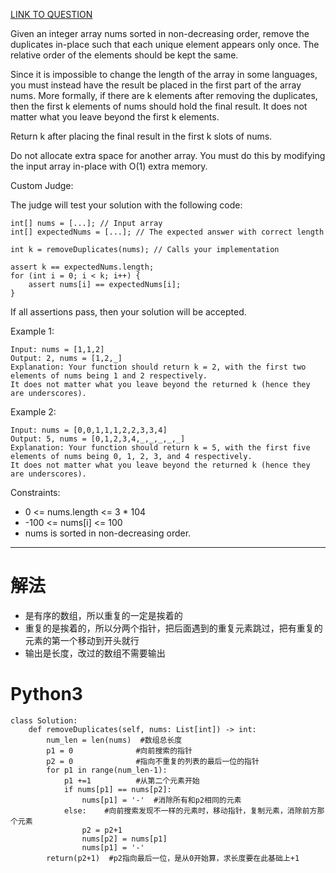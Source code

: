 [LINK TO QUESTION](https://leetcode.com/explore/interview/card/top-interview-questions-easy/92/array/727/)


Given an integer array nums sorted in non-decreasing order, remove the duplicates in-place such that each unique element appears only once. The relative order of the elements should be kept the same.

Since it is impossible to change the length of the array in some languages, you must instead have the result be placed in the first part of the array nums. More formally, if there are k elements after removing the duplicates, then the first k elements of nums should hold the final result. It does not matter what you leave beyond the first k elements.

Return k after placing the final result in the first k slots of nums.

Do not allocate extra space for another array. You must do this by modifying the input array in-place with O(1) extra memory.

Custom Judge:

The judge will test your solution with the following code:

```
int[] nums = [...]; // Input array
int[] expectedNums = [...]; // The expected answer with correct length

int k = removeDuplicates(nums); // Calls your implementation

assert k == expectedNums.length;
for (int i = 0; i < k; i++) {
    assert nums[i] == expectedNums[i];
}
```

If all assertions pass, then your solution will be accepted.

 

Example 1:
```
Input: nums = [1,1,2]
Output: 2, nums = [1,2,_]
Explanation: Your function should return k = 2, with the first two elements of nums being 1 and 2 respectively.
It does not matter what you leave beyond the returned k (hence they are underscores).
```
Example 2:
```
Input: nums = [0,0,1,1,1,2,2,3,3,4]
Output: 5, nums = [0,1,2,3,4,_,_,_,_,_]
Explanation: Your function should return k = 5, with the first five elements of nums being 0, 1, 2, 3, and 4 respectively.
It does not matter what you leave beyond the returned k (hence they are underscores).
```

Constraints:

- 0 <= nums.length <= 3 * 104
- -100 <= nums[i] <= 100
- nums is sorted in non-decreasing order.

------
# 解法
- 是有序的数组，所以重复的一定是挨着的
- 重复的是挨着的，所以分两个指针，把后面遇到的重复元素跳过，把有重复的元素的第一个移动到开头就行
- 输出是长度，改过的数组不需要输出

# Python3
```python3
class Solution:
    def removeDuplicates(self, nums: List[int]) -> int:
        num_len = len(nums)  #数组总长度
        p1 = 0              #向前搜索的指针
        p2 = 0              #指向不重复的列表的最后一位的指针
        for p1 in range(num_len-1): 
            p1 +=1          #从第二个元素开始
            if nums[p1] == nums[p2]: 
                nums[p1] = '-'  #消除所有和p2相同的元素
            else:    #向前搜索发现不一样的元素时，移动指针，复制元素，消除前方那个元素
                p2 = p2+1
                nums[p2] = nums[p1] 
                nums[p1] = '-'
        return(p2+1)  #p2指向最后一位，是从0开始算，求长度要在此基础上+1
```
